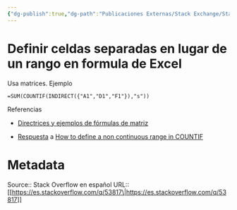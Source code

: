 ```yaml
---
{"dg-publish":true,"dg-path":"Publicaciones Externas/Stack Exchange/Stack Overflow en español/es.stackoverflow.com-53817.md","permalink":"/publicaciones-externas/stack-exchange/stack-overflow-en-espanol/es-stackoverflow-com-53817/","title":"Definir celdas separadas en lugar de un rango en formula de Excel","hide":true,"noteIcon":"default","created":"2024-04-03T12:49:10.353-06:00","updated":"2024-04-05T16:43:49.499-06:00"}
---
```


# Definir celdas separadas en lugar de un rango en formula de Excel

Usa matrices. Ejemplo

    =SUM(COUNTIF(INDIRECT({"A1","D1","F1"}),"s"))

Referencias

- [Directrices y ejemplos de fórmulas de matriz][1]
- [Respuesta][2] a [How to define a non continuous range in COUNTIF][3]


  [1]: https://support.office.com/es-es/article/Directrices-y-ejemplos-de-f%C3%B3rmulas-de-matriz-3be0c791-3f89-4644-a062-8e6e9ecee523
  [2]: https://stackoverflow.com/a/8422604/1595451
  [3]: https://stackoverflow.com/questions/8421139/how-to-define-a-non-continuous-range-in-countif

# Metadata
Source:: Stack Overflow en español
URL:: [[https://es.stackoverflow.com/q/53817\|https://es.stackoverflow.com/q/53817]]

